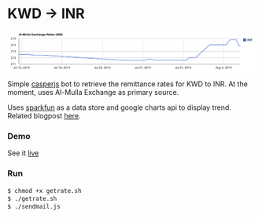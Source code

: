 KWD &rarr; INR
===

![Image](shot.png)


Simple [casperjs](http://casperjs.org/) bot to retrieve the remittance rates for KWD to INR. At the moment, uses Al-Mulla Exchange as primary source.

Uses [sparkfun](https://data.sparkfun.com/) as a data store and google charts api to display trend. Related blogpost [here](http://prakhar.me/articles/fun-with-sparkfun/).

### Demo
See it [live](http://kwdtoinr.neocities.org)

### Run
```shell
$ chmod +x getrate.sh
$ ./getrate.sh
$ ./sendmail.js
```

